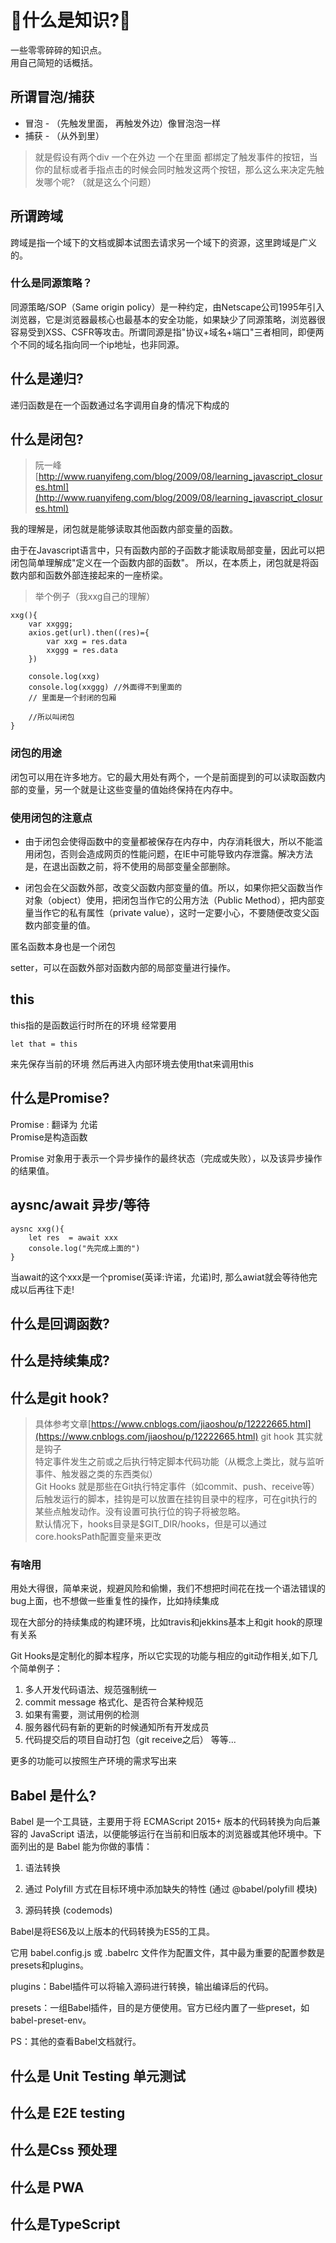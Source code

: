 # 🥝什么是知识?🥝

一些零零碎碎的知识点。  
用自己简短的话概括。

## 所谓冒泡/捕获

- 冒泡 - （先触发里面， 再触发外边）像冒泡泡一样
- 捕获 - （从外到里）
>就是假设有两个div 一个在外边 一个在里面 都绑定了触发事件的按钮，当你的鼠标或者手指点击的时候会同时触发这两个按钮，那么这么来决定先触发哪个呢? （就是这么个问题）

## 所谓跨域
跨域是指一个域下的文档或脚本试图去请求另一个域下的资源，这里跨域是广义的。

### 什么是同源策略？
同源策略/SOP（Same origin policy）是一种约定，由Netscape公司1995年引入浏览器，它是浏览器最核心也最基本的安全功能，如果缺少了同源策略，浏览器很容易受到XSS、CSFR等攻击。所谓同源是指"协议+域名+端口"三者相同，即便两个不同的域名指向同一个ip地址，也非同源。

## 什么是递归?
递归函数是在一个函数通过名字调用自身的情况下构成的


## 什么是闭包?
> 阮一峰[http://www.ruanyifeng.com/blog/2009/08/learning_javascript_closures.html](http://www.ruanyifeng.com/blog/2009/08/learning_javascript_closures.html)

我的理解是，闭包就是能够读取其他函数内部变量的函数。


由于在Javascript语言中，只有函数内部的子函数才能读取局部变量，因此可以把闭包简单理解成"定义在一个函数内部的函数"。
所以，在本质上，闭包就是将函数内部和函数外部连接起来的一座桥梁。

>举个例子（我xxg自己的理解）

    xxg(){
        var xxggg;
        axios.get(url).then((res)={
            var xxg = res.data
            xxggg = res.data
        })

        console.log(xxg)
        console.log(xxggg) //外面得不到里面的
        // 里面是一个封闭的包厢

        //所以叫闭包
    }

### 闭包的用途 

闭包可以用在许多地方。它的最大用处有两个，一个是前面提到的可以读取函数内部的变量，另一个就是让这些变量的值始终保持在内存中。

### 使用闭包的注意点

- 由于闭包会使得函数中的变量都被保存在内存中，内存消耗很大，所以不能滥用闭包，否则会造成网页的性能问题，在IE中可能导致内存泄露。解决方法是，在退出函数之前，将不使用的局部变量全部删除。

- 闭包会在父函数外部，改变父函数内部变量的值。所以，如果你把父函数当作对象（object）使用，把闭包当作它的公用方法（Public Method），把内部变量当作它的私有属性（private value），这时一定要小心，不要随便改变父函数内部变量的值。

匿名函数本身也是一个闭包

setter，可以在函数外部对函数内部的局部变量进行操作。

## this

this指的是函数运行时所在的环境
经常要用 

    let that = this 

来先保存当前的环境 然后再进入内部环境去使用that来调用this

## 什么是Promise? 
Promise : 翻译为 允诺  
Promise是构造函数

Promise 对象用于表示一个异步操作的最终状态（完成或失败），以及该异步操作的结果值。

## aysnc/await 异步/等待

    aysnc xxg(){
        let res  = await xxx
        console.log("先完成上面的")
    }

当await的这个xxx是一个promise(英译:许诺，允诺)时, 那么awiat就会等待他完成以后再往下走!

## 什么是回调函数?

## 什么是持续集成?

## 什么是git hook?
>具体参考文章[https://www.cnblogs.com/jiaoshou/p/12222665.html](https://www.cnblogs.com/jiaoshou/p/12222665.html)
git hook 其实就是钩子  
特定事件发生之前或之后执行特定脚本代码功能（从概念上类比，就与监听事件、触发器之类的东西类似）  
Git Hooks 就是那些在Git执行特定事件（如commit、push、receive等）后触发运行的脚本，挂钩是可以放置在挂钩目录中的程序，可在git执行的某些点触发动作。没有设置可执行位的钩子将被忽略。  
默认情况下，hooks目录是$GIT_DIR/hooks，但是可以通过core.hooksPath配置变量来更改

### 有啥用
用处大得很，简单来说，规避风险和偷懒，我们不想把时间花在找一个语法错误的bug上面，也不想做一些重复性的操作，比如持续集成  

现在大部分的持续集成的构建环境，比如travis和jekkins基本上和git hook的原理有关系  

Git Hooks是定制化的脚本程序，所以它实现的功能与相应的git动作相关,如下几个简单例子：   
 1. 多人开发代码语法、规范强制统一
 2. commit message 格式化、是否符合某种规范
 3. 如果有需要，测试用例的检测
 4. 服务器代码有新的更新的时候通知所有开发成员
 5. 代码提交后的项目自动打包（git receive之后） 等等...

更多的功能可以按照生产环境的需求写出来

## Babel 是什么?
Babel 是一个工具链，主要用于将 ECMAScript 2015+ 版本的代码转换为向后兼容的 JavaScript 语法，以便能够运行在当前和旧版本的浏览器或其他环境中。下面列出的是 Babel 能为你做的事情：  

 1. 语法转换  

 2. 通过 Polyfill 方式在目标环境中添加缺失的特性 (通过 @babel/polyfill 模块)

 3. 源码转换 (codemods)

Babel是将ES6及以上版本的代码转换为ES5的工具。

它用 babel.config.js 或 .babelrc 文件作为配置文件，其中最为重要的配置参数是presets和plugins。

plugins：Babel插件可以将输入源码进行转换，输出编译后的代码。

presets：一组Babel插件，目的是方便使用。官方已经内置了一些preset，如babel-preset-env。

PS：其他的查看Babel文档就行。

## 什么是 Unit Testing 单元测试

## 什么是 E2E testing 

## 什么是Css 预处理

## 什么是 PWA

## 什么是TypeScript